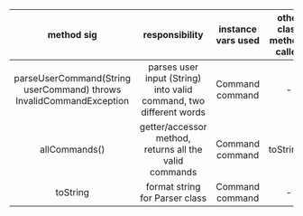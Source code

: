 | method sig | responsibility | instance vars used | other class methods called | objects used with method calls | lines of code |
|:----------:|:--------------:|:------------------:|:--------------------------:|:------------------------------:|:-------------:|
|parseUserCommand(String userCommand) throws InvalidCommandException| parses user input (String) into valid command, two different words |Command command|-|Command command, InvalidCommandException ex| 18|
|allCommands()| getter/accessor method, returns all the valid commands |Command command|toString()|Command command| 7|
|toString| format string for Parser class |Command command|-| - | 1|
